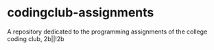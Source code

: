 # codingclub-assignments
A repository dedicated to the programming assignments of the college coding club, 2b||!2b
